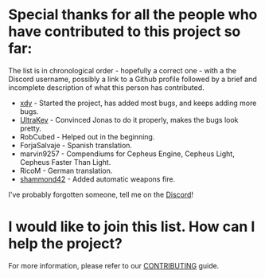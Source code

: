 # Special thanks for all the people who have contributed to this project so far:
The list is in chronological order - hopefully a correct one - with a the Discord username, possibly a link to a Github profile followed by a brief and incomplete description of what this person has contributed.

* [xdy](https://github.com/xdy/) - Started the project, has added most bugs, and keeps adding more bugs.
* [UltraKev](https://github.com/UltraKev/) - Convinced Jonas to do it properly, makes the bugs look pretty.
* RobCubed - Helped out in the beginning.
* ForjaSalvaje - Spanish translation.
* marvin9257 - Compendiums for Cepheus Engine, Cepheus Light, Cepheus Faster Than Light.
* RicoM - German translation.
* [shammond42](https://github.com/shammond42/) - Added automatic weapons fire.

I've probably forgotten someone, tell me on the [Discord](https://discord.gg/VNFUvjv)!

# I would like to join this list. How can I help the project?

For more information, please refer to our [CONTRIBUTING](CONTRIBUTING.md) guide.
